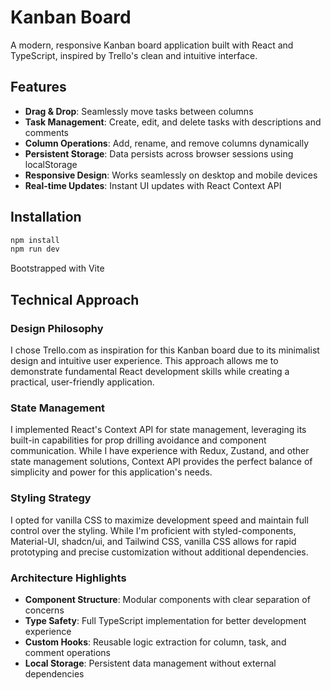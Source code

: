 # Kanban Board

A modern, responsive Kanban board application built with React and TypeScript, inspired by Trello's clean and intuitive interface.

## Features

- **Drag & Drop**: Seamlessly move tasks between columns
- **Task Management**: Create, edit, and delete tasks with descriptions and comments
- **Column Operations**: Add, rename, and remove columns dynamically
- **Persistent Storage**: Data persists across browser sessions using localStorage
- **Responsive Design**: Works seamlessly on desktop and mobile devices
- **Real-time Updates**: Instant UI updates with React Context API

## Installation

```bash
npm install
npm run dev
```

Bootstrapped with Vite

## Technical Approach

### Design Philosophy

I chose Trello.com as inspiration for this Kanban board due to its minimalist design and intuitive user experience. This approach allows me to demonstrate fundamental React development skills while creating a practical, user-friendly application.

### State Management

I implemented React's Context API for state management, leveraging its built-in capabilities for prop drilling avoidance and component communication. While I have experience with Redux, Zustand, and other state management solutions, Context API provides the perfect balance of simplicity and power for this application's needs.

### Styling Strategy

I opted for vanilla CSS to maximize development speed and maintain full control over the styling. While I'm proficient with styled-components, Material-UI, shadcn/ui, and Tailwind CSS, vanilla CSS allows for rapid prototyping and precise customization without additional dependencies.

### Architecture Highlights

- **Component Structure**: Modular components with clear separation of concerns
- **Type Safety**: Full TypeScript implementation for better development experience
- **Custom Hooks**: Reusable logic extraction for column, task, and comment operations
- **Local Storage**: Persistent data management without external dependencies
